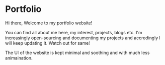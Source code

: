# Portfolio 
Hi there, Welcome to my portfolio website!

You can find all about me here, my interest, projects, blogs etc.
I'm increasingly open-sourcing and documenting my projects and accrodingly I will keep updating it.
Watch out for same!

The UI of the website is kept minimal and soothing and with much less animaination.

